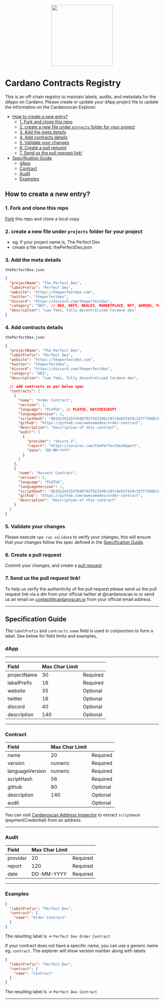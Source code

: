 <p align="center">
  <a href="https://strica.io/" target="_blank">
    <img src="https://docs.strica.io/images/logo.png" width="200">
  </a>
</p>

# Cardano Contracts Registry

This is an off-chain registry to maintain labels, audits, and metadata for the dApps on Cardano. Please create or update your dApp project file to update the information on the Cardanoscan Explorer.

- [How to create a new entry?](#how-to-create-a-new-entry-)
  + [1. Fork and clone this repo](#1-fork-and-clone-this-repo)
  + [2. create a new file under `projects` folder for your project](#2-create-a-new-file-under--projects--folder-for-your-project)
  + [3. Add the meta details](#3-add-the-meta-details)
  + [4. Add contracts details](#4-add-contracts-details)
  + [5. Validate your changes](#5-validate-your-changes)
  + [6. Create a pull request](#6-create-a-pull-request)
  + [7. Send us the pull request link!](#7-send-us-the-pull-request-link-)
- [Specification Guide](#specification-guide)
  + [dApp](#dapp)
  + [Contract](#contract)
  + [Audit](#audit)
  + [Examples](#examples)

## How to create a new entry?

### 1. Fork and clone this repo

[Fork](https://docs.github.com/en/github/getting-started-with-github/fork-a-repo) this repo and clone a local copy

### 2. create a new file under `projects` folder for your project

- eg. if your project name is, The Perfect Dex
- create a file named, thePerfectDex.json

### 3. Add the meta details

`thePerfectDex.json`

```json
{
  "projectName": "The Perfect Dex",
  "labelPrefix": "Perfect Dex",
  "website": "https://theperfectdex.com",
  "twitter": "theperfectdex",
  "discord": "https://discord.com/theperfectdex",
  "category": "DEX", // DEX, DEFI, REALFI, MARKETPLACE, NFT, GAMING, TOKEN, ORACLE
  "description": "Low fees, fully decentralized Cardano dex"
}
```

### 4. Add contracts details

`thePerfectDex.json`

```json
{
  "projectName": "The Perfect Dex",
  "labelPrefix": "Perfect Dex",
  "website": "https://theperfectdex.com",
  "twitter": "theperfectdex",
  "discord": "https://discord.com/theperfectdex",
  "category": "DEX",
  "description": "Low fees, fully decentralized Cardano dex",

  // add contracts as per below spec
  "contracts": [
    {
      "name": "Order Contract",
      "version": 1,
      "language": "PLUTUS", // PLUTUS, NATIVESCRIPT
      "languageVersion": 1,
      "scriptHash": "db32e243255f840792f922346c197c8e03f429c32fff30db18a627e9",
      "github": "https://github.com/awesomedex/order-contract",
      "description": "Description of this contract",
      "audit": [
        {
          "provider": "Secure Z",
          "report": "https://securez.com/thePerfectDexReport",
          "date": "DD-MM-YYYY"
        }
      ]
    },
    {
      "name": "Harvest Contract",
      "version": 2,
      "language": "PLUTUS",
      "languageVersion": 1,
      "scriptHash": "db32e243255f840792f922346c197c8e03f429c32fff30db18a627e9",
      "github": "https://github.com/awesomedex/order-contract",
      "description": "Description of this contract"
    }
  ]
}
```

### 5. Validate your changes
Please execute `npm run validate` to verify your changes, this will ensure that your changes follow the spec defined in the [Specification Guide](#specification-guide).
### 6. Create a pull request

Commit your changes, and create a [pull request](https://docs.github.com/en/github/collaborating-with-issues-and-pull-requests/creating-a-pull-request-from-a-fork)

### 7. Send us the pull request link!

To help us verify the authenticity of the pull request please send us the pull request link via a dm from your official twitter at @cardanoscan.io or send us an email on contact@cardanoscan.io from your official email address.

---

## Specification Guide

The `labelPrefix` and `contracts.name` field is used in conjunction to form a label. See below for field limits and examples,

### dApp
---

| Field       | Max Char Limit |          |
| :---------- | :------------- | :------- |
| projectName | 30             | Required |
| labelPrefix | 16             | Required |
| website     | 35             | Optional |
| twitter     | 16             | Optional |
| discord     | 40             | Optional |
| description | 140            | Optional |

---

### Contract
| Field | Max Char Limit | |
|:------|:---------------|:---------|
| name | 20 | Required |
| version | numeric | Required |
| languageVersion | numeric | Required |
| scriptHash| 56 | Required |
| github | 80 | Optional |
| description | 140 | Optional |
| audit | | Optional |

You can visit [Cardanoscan Address Inspector](https://cardanoscan.io/addressInspector) to extract `scriptHash` (paymentCredential) from an address. 

---
### Audit
| Field | Max Char Limit | |
|:------|:---------------|:---------|
| provider | 20 | Required |
| report | 120 | Required |
| date | DD-MM-YYYY | Required |

---

### Examples

```json
{
  "labelPrefix": "Perfect Dex",
  "contract": {
    "name": "Order Contract"
  }
}
```

The resulting label is -> `Perfect Dex Order Contract`

If your contract does not have a specific name, you can use a generic name eg. `contract`. The explorer will show version number along with labels

```json
{
  "labelPrefix": "Perfect Dex",
  "contract": {
    "name": "Contract"
  }
}
```
The resulting label is -> `Perfect Dex Contract`

---